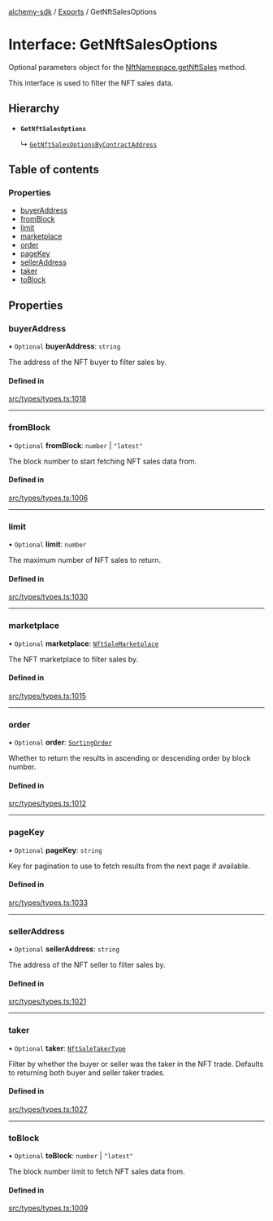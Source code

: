 [alchemy-sdk](../README.md) / [Exports](../modules.md) / GetNftSalesOptions

# Interface: GetNftSalesOptions

Optional parameters object for the [NftNamespace.getNftSales](../classes/NftNamespace.md#getnftsales) method.

This interface is used to filter the NFT sales data.

## Hierarchy

- **`GetNftSalesOptions`**

  ↳ [`GetNftSalesOptionsByContractAddress`](GetNftSalesOptionsByContractAddress.md)

## Table of contents

### Properties

- [buyerAddress](GetNftSalesOptions.md#buyeraddress)
- [fromBlock](GetNftSalesOptions.md#fromblock)
- [limit](GetNftSalesOptions.md#limit)
- [marketplace](GetNftSalesOptions.md#marketplace)
- [order](GetNftSalesOptions.md#order)
- [pageKey](GetNftSalesOptions.md#pagekey)
- [sellerAddress](GetNftSalesOptions.md#selleraddress)
- [taker](GetNftSalesOptions.md#taker)
- [toBlock](GetNftSalesOptions.md#toblock)

## Properties

### buyerAddress

• `Optional` **buyerAddress**: `string`

The address of the NFT buyer to filter sales by.

#### Defined in

[src/types/types.ts:1018](https://github.com/alchemyplatform/alchemy-sdk-js/blob/bed7d71/src/types/types.ts#L1018)

___

### fromBlock

• `Optional` **fromBlock**: `number` \| ``"latest"``

The block number to start fetching NFT sales data from.

#### Defined in

[src/types/types.ts:1006](https://github.com/alchemyplatform/alchemy-sdk-js/blob/bed7d71/src/types/types.ts#L1006)

___

### limit

• `Optional` **limit**: `number`

The maximum number of NFT sales to return.

#### Defined in

[src/types/types.ts:1030](https://github.com/alchemyplatform/alchemy-sdk-js/blob/bed7d71/src/types/types.ts#L1030)

___

### marketplace

• `Optional` **marketplace**: [`NftSaleMarketplace`](../enums/NftSaleMarketplace.md)

The NFT marketplace to filter sales by.

#### Defined in

[src/types/types.ts:1015](https://github.com/alchemyplatform/alchemy-sdk-js/blob/bed7d71/src/types/types.ts#L1015)

___

### order

• `Optional` **order**: [`SortingOrder`](../enums/SortingOrder.md)

Whether to return the results in ascending or descending order by block number.

#### Defined in

[src/types/types.ts:1012](https://github.com/alchemyplatform/alchemy-sdk-js/blob/bed7d71/src/types/types.ts#L1012)

___

### pageKey

• `Optional` **pageKey**: `string`

Key for pagination to use to fetch results from the next page if available.

#### Defined in

[src/types/types.ts:1033](https://github.com/alchemyplatform/alchemy-sdk-js/blob/bed7d71/src/types/types.ts#L1033)

___

### sellerAddress

• `Optional` **sellerAddress**: `string`

The address of the NFT seller to filter sales by.

#### Defined in

[src/types/types.ts:1021](https://github.com/alchemyplatform/alchemy-sdk-js/blob/bed7d71/src/types/types.ts#L1021)

___

### taker

• `Optional` **taker**: [`NftSaleTakerType`](../enums/NftSaleTakerType.md)

Filter by whether the buyer or seller was the taker in the NFT trade.
Defaults to returning both buyer and seller taker trades.

#### Defined in

[src/types/types.ts:1027](https://github.com/alchemyplatform/alchemy-sdk-js/blob/bed7d71/src/types/types.ts#L1027)

___

### toBlock

• `Optional` **toBlock**: `number` \| ``"latest"``

The block number limit to fetch NFT sales data from.

#### Defined in

[src/types/types.ts:1009](https://github.com/alchemyplatform/alchemy-sdk-js/blob/bed7d71/src/types/types.ts#L1009)
